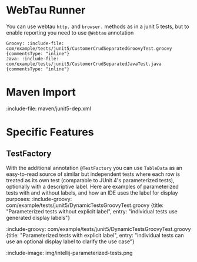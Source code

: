 # WebTau Runner

You can use webtau `http.` and `browser.` methods as in a junit 5 tests, but to enable reporting you need to use 
`@Webtau` annotation

```tabs
Groovy: :include-file: com/example/tests/junit5/CustomerCrudSeparatedGroovyTest.groovy {commentsType: "inline"}
Java: :include-file: com/example/tests/junit5/CustomerCrudSeparatedJavaTest.java {commentsType: "inline"}
```

# Maven Import

:include-file: maven/junit5-dep.xml

# Specific Features
## TestFactory

With the additional annotation `@TestFactory` you can use `TableData` as an easy-to-read source of 
similar but independent tests where each row is treated as its own test (comparable to JUnit 4's 
parameterized tests), optionally with a descriptive label. 
Here are examples of parameterized tests with and without labels, and how an IDE uses the label for display purposes:
:include-groovy: com/example/tests/junit5/DynamicTestsGroovyTest.groovy {title: "Parameterized tests without explicit label", entry: "individual tests use generated display labels"}

:include-groovy: com/example/tests/junit5/DynamicTestsGroovyTest.groovy {title: "Parameterized tests with explicit label", entry: "individual tests can use an optional display label to clarify the use case"}

:include-image: img/intellij-parameterized-tests.png